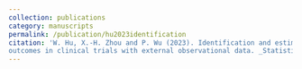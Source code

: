 ```yaml
---
collection: publications
category: manuscripts
permalink: /publication/hu2023identification
citation: 'W. Hu, X.‑H. Zhou and P. Wu (2023). Identification and estimation of treatment effects on long‑term
outcomes in clinical trials with external observational data. _Statistica Sinica_.'
---
```


<!-- 
title: "Paper Title Number 2"
excerpt: 'This paper is about the number 2. The number 3 is left for future work.'
date: 2010-10-01
venue: 'Journal 1'
slidesurl: 'http://academicpages.github.io/files/slides2.pdf'
paperurl: 'http://academicpages.github.io/files/paper2.pdf' 
-->
